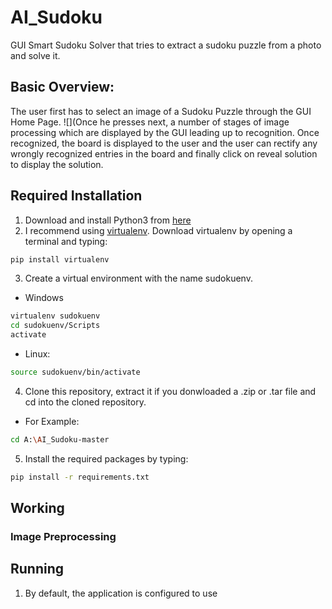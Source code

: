 # AI_Sudoku
GUI Smart Sudoku Solver that tries to extract a sudoku puzzle from a photo and solve it.
## Basic Overview:
The user first has to select an image of a Sudoku Puzzle through the GUI Home Page.
![](Once he presses next, a number of stages of image processing which are displayed by the GUI leading up to recognition. Once recognized, the board is displayed to the user and the user can rectify any wrongly recognized entries in the board and finally click on reveal solution to display the solution.
## Required Installation
1. Download and install Python3 from [here](https://www.python.org/downloads/)
2. I recommend using [virtualenv](https://virtualenv.pypa.io/en/latest/). Download virtualenv by opening a terminal and typing:
```bash
pip install virtualenv
```
3. Create a virtual environment with the name sudokuenv.
* Windows
```bash
virtualenv sudokuenv
cd sudokuenv/Scripts
activate
```
* Linux:
```bash
source sudokuenv/bin/activate
```
4. Clone this repository, extract it if you donwloaded a .zip or .tar file and cd into the cloned repository.
* For Example:
```bash
cd A:\AI_Sudoku-master
```
5. Install the required packages by typing:
```bash
pip install -r requirements.txt
```
## Working
### Image Preprocessing


## Running
1. By default, the application is configured to use 
